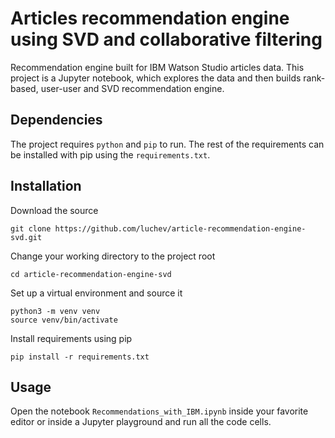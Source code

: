 # Articles recommendation engine using SVD and collaborative filtering

Recommendation engine built for IBM Watson Studio articles data. This project is a Jupyter notebook, which explores the data and then builds rank-based, user-user and SVD recommendation engine.

## Dependencies
The project requires `python` and `pip` to run. The rest of the requirements can be installed with pip using the `requirements.txt`.

## Installation

Download the source
```
git clone https://github.com/luchev/article-recommendation-engine-svd.git
```

Change your working directory to the project root
```
cd article-recommendation-engine-svd
```

Set up a virtual environment and source it
```
python3 -m venv venv
source venv/bin/activate
```

Install requirements using pip
```
pip install -r requirements.txt
```

## Usage
Open the notebook `Recommendations_with_IBM.ipynb` inside your favorite editor or inside a Jupyter playground and run all the code cells.
